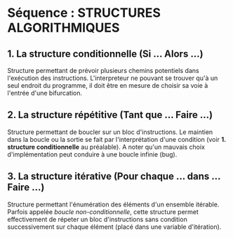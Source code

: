 # Séquence : STRUCTURES ALGORITHMIQUES

## 1. La structure conditionnelle (Si ... Alors ...)
Structure permettant de prévoir plusieurs chemins potentiels dans l'exécution des instructions. L'interpreteur ne pouvant se trouver qu'à un seul endroit du programme, il doit être en mesure de choisir sa voie à l'entrée d'une bifurcation.

## 2. La structure répétitive (Tant que ... Faire ...)
Structure permettant de boucler sur un bloc d'instructions. Le maintien dans la boucle ou la sortie se fait par l'interprétation d'une condition (voir **1. structure conditionnelle** au préalable). A noter qu'un mauvais choix d'implémentation peut conduire à une boucle infinie (bug).

## 3. La structure itérative (Pour chaque ... dans ... Faire ...)
Structure permettant l'énumération des éléments d'un ensemble itérable. Parfois appelée *boucle non-conditionnelle*, cette structure permet effectivement de répeter un bloc d'instructions sans condition successivement sur chaque élément (placé dans une variable d'itération).
